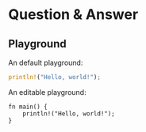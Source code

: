 # Question & Answer


## Playground

An default playground:
```rust
println!("Hello, world!");
```

An editable playground:
```rust, editable
fn main() {
    println!("Hello, world!");
}
```

